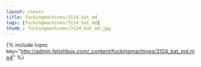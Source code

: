 ```yaml
--- 
layout: sieutv
title: fuckingmachines/3124_kat_md
tags: [fuckingmachines/3124_kat_md]
thumb_: fuckingmachines/3124_kat_md.jpg
---
```

{% include tvpro key="http://admin.fetishbox.com/_content/fuckingmachines/3124_kat_md.mp4" %} 
